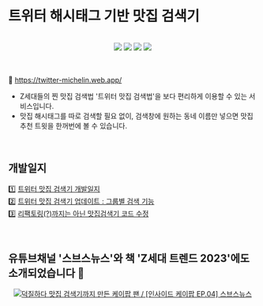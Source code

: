 # 트위터 해시태그 기반 맛집 검색기
<div align=center>
<br/>
 <img src="https://img.shields.io/badge/React-61DAFB?style=flat-square&logo=React&logoColor=black"/>
  <img src="https://img.shields.io/badge/Typescript-3178C6?style=flat-square&logo=Typescript&logoColor=white"/>
  <img src="https://img.shields.io/badge/Firebase-FFCA28?style=flat-square&logo=firebase&logoColor=black"/>
  <img src="https://img.shields.io/badge/styled components-DB7093?style=flat-square&logo=styled-components&logoColor=white"/>
  <br/><br/>
</div><br/>

🔗 https://twitter-michelin.web.app/
- Z세대들의 찐 맛집 검색법 '트위터 맛집 검색법'을 보다 편리하게 이용할 수 있는 서비스입니다.
- 맛집 해시태그를 따로 검색할 필요 없이, 검색창에 원하는 동네 이름만 넣으면 맛집 추천 트윗을 한꺼번에 볼 수 있습니다.

<br/>

## 개발일지
1️⃣ [트위터 맛집 검색기 개발일지](https://inner-stella.tistory.com/entry/%ED%8A%B8%EC%9C%84%ED%84%B0-%EB%A7%9B%EC%A7%91-%EA%B2%80%EC%83%89%EA%B8%B0-%EA%B0%9C%EB%B0%9C%EC%9D%BC%EC%A7%80) <br/>
2️⃣ [트위터 맛집 검색기 업데이트 : 그룹별 검색 기능](https://inner-stella.tistory.com/entry/%ED%8A%B8%EC%9C%84%ED%84%B0-%EB%A7%9B%EC%A7%91-%EA%B2%80%EC%83%89%EA%B8%B0-%EC%97%85%EB%8D%B0%EC%9D%B4%ED%8A%B8-%EA%B7%B8%EB%A3%B9%EB%B3%84-%EA%B2%80%EC%83%89-%EA%B8%B0%EB%8A%A5)<br/>
3️⃣ [리팩토링(?)까지는 아닌 맛집검색기 코드 수정](https://inner-stella.tistory.com/entry/%EB%A6%AC%ED%8C%A9%ED%86%A0%EB%A7%81%EA%B9%8C%EC%A7%80%EB%8A%94-%EC%95%84%EB%8B%8C-%EB%A7%9B%EC%A7%91%EA%B2%80%EC%83%89%EA%B8%B0-%EC%BD%94%EB%93%9C-%EC%88%98%EC%A0%95)<br/>

<br/>

## 유튜브채널 '스브스뉴스'와 책 'Z세대 트렌드 2023'에도 소개되었습니다 👀

<div align=center>

[![덕질하다 맛집 검색기까지 만든 케이팝 팬 / [인사이드 케이팝 EP.04] 스브스뉴스](http://img.youtube.com/vi/pgi8w9qgktg/0.jpg)](https://youtu.be/pgi8w9qgktg?t=288) 
</div>
